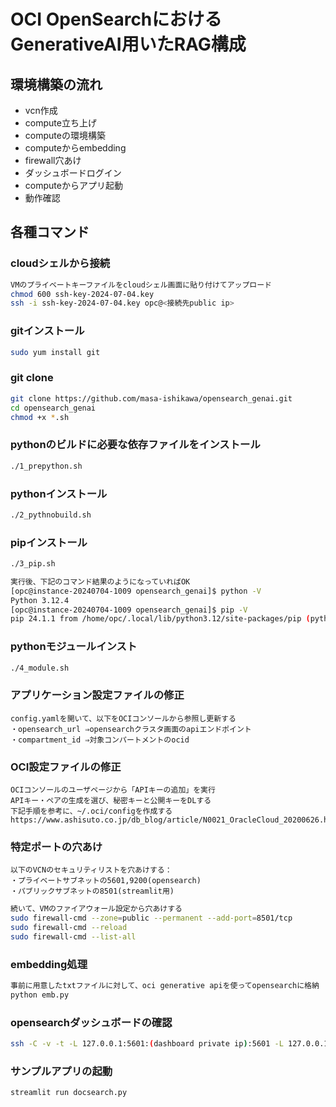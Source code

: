 # OCI OpenSearchにおけるGenerativeAI用いたRAG構成


## 環境構築の流れ
* vcn作成
* compute立ち上げ
* computeの環境構築
* computeからembedding
* firewall穴あけ
* ダッシュボードログイン
* computeからアプリ起動
* 動作確認


## 各種コマンド
### cloudシェルから接続
```sh
VMのプライベートキーファイルをcloudシェル画面に貼り付けてアップロード
chmod 600 ssh-key-2024-07-04.key
ssh -i ssh-key-2024-07-04.key opc@<接続先public ip>
```

### gitインストール
```sh
sudo yum install git
```

### git clone
```sh
git clone https://github.com/masa-ishikawa/opensearch_genai.git
cd opensearch_genai
chmod +x *.sh
```

### pythonのビルドに必要な依存ファイルをインストール
```sh
./1_prepython.sh
```

### pythonインストール
```sh
./2_pythnobuild.sh
```


### pipインストール
```sh
./3_pip.sh

実行後、下記のコマンド結果のようになっていればOK
[opc@instance-20240704-1009 opensearch_genai]$ python -V
Python 3.12.4
[opc@instance-20240704-1009 opensearch_genai]$ pip -V
pip 24.1.1 from /home/opc/.local/lib/python3.12/site-packages/pip (python 3.12)
```

### pythonモジュールインスト
```sh
./4_module.sh
```

### アプリケーション設定ファイルの修正
```
config.yamlを開いて、以下をOCIコンソールから参照し更新する
・opensearch_url ⇒opensearchクラスタ画面のapiエンドポイント
・compartment_id ⇒対象コンパートメントのocid
```

### OCI設定ファイルの修正
```
OCIコンソールのユーザページから「APIキーの追加」を実行
APIキー・ペアの生成を選び、秘密キーと公開キーをDLする
下記手順を参考に、~/.oci/configを作成する
https://www.ashisuto.co.jp/db_blog/article/N0021_OracleCloud_20200626.html
```

### 特定ポートの穴あけ
```
以下のVCNのセキュリティリストを穴あけする：
・プライベートサブネットの5601,9200(opensearch)
・パブリックサブネットの8501(streamlit用)
```
```sh
続いて、VMのファイアウォール設定から穴あけする
sudo firewall-cmd --zone=public --permanent --add-port=8501/tcp
sudo firewall-cmd --reload
sudo firewall-cmd --list-all
```


### embedding処理
```sh
事前に用意したtxtファイルに対して、oci generative apiを使ってopensearchに格納
python emb.py
```

### opensearchダッシュボードの確認
```sh
ssh -C -v -t -L 127.0.0.1:5601:(dashboard private ip):5601 -L 127.0.0.1:9200:(endpoint private ip):9200 opc@(踏み台のpublic ip) -i "./ssh-key-2024-07-04.key"
```


### サンプルアプリの起動
```
streamlit run docsearch.py
```







